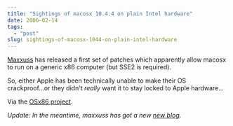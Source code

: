 ```yaml
---
title: "Sightings of macosx 10.4.4 on plain Intel hardware"
date: 2006-02-14
tags: 
  - "post"
slug: sightings-of-macosx-1044-on-plain-intel-hardware
---
```


[Maxxuss](http://maxxuss.hotbox.ru/) has released a first set of patches which apparently allow macosx to run on a generic x86 computer (but SSE2 is required).

So, either Apple has been technically unable to make their OS crackproof...or they didn't _really_ want it to stay locked to Apple hardware...

Via the [OSx86 project](http://www.osx86project.org/index.php?option=com_content&task=view&id=116&Itemid=2).

_Update: In the meantime, maxxuss has got a new [new blog](http://maxxuss.theblog.cc/)._
